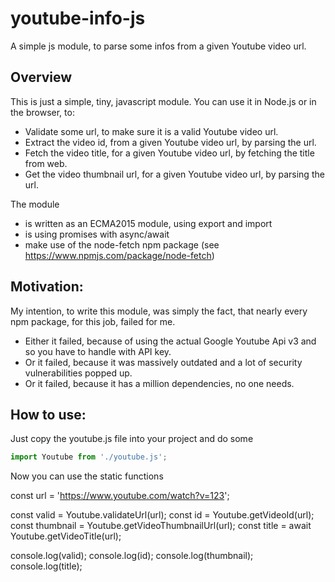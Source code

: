 # youtube-info-js
A simple js module, to parse some infos from a given Youtube video url.

## Overview
This is just a simple, tiny, javascript module. You can use it in Node.js or in the browser, to:
- Validate some url, to make sure it is a valid Youtube video url.
- Extract the video id, from a given Youtube video url, by parsing the url.
- Fetch the video title, for a given Youtube video url, by fetching the title from web.
- Get the video thumbnail url, for a given Youtube video url, by parsing the url.

The module
- is written as an ECMA2015 module, using export and import
- is using promises with async/await
- make use of the node-fetch npm package (see https://www.npmjs.com/package/node-fetch)

## Motivation:
My intention, to write this module, was simply the fact, that nearly every npm package, for this job, failed for me.
- Either it failed, because of using the actual Google Youtube Api v3 and so you have to handle with API key.
- Or it failed, because it was massively outdated and a lot of security vulnerabilities popped up.
- Or it failed, because it has a million dependencies, no one needs.

## How to use:
Just copy the youtube.js file into your project and do some
```javascript
import Youtube from './youtube.js';
```
Now you can use the static functions 

const url = 'https://www.youtube.com/watch?v=123';

const valid = Youtube.validateUrl(url);
const id = Youtube.getVideoId(url);
const thumbnail = Youtube.getVideoThumbnailUrl(url);
const title = await Youtube.getVideoTitle(url);

console.log(valid);
console.log(id);
console.log(thumbnail);
console.log(title);

```
